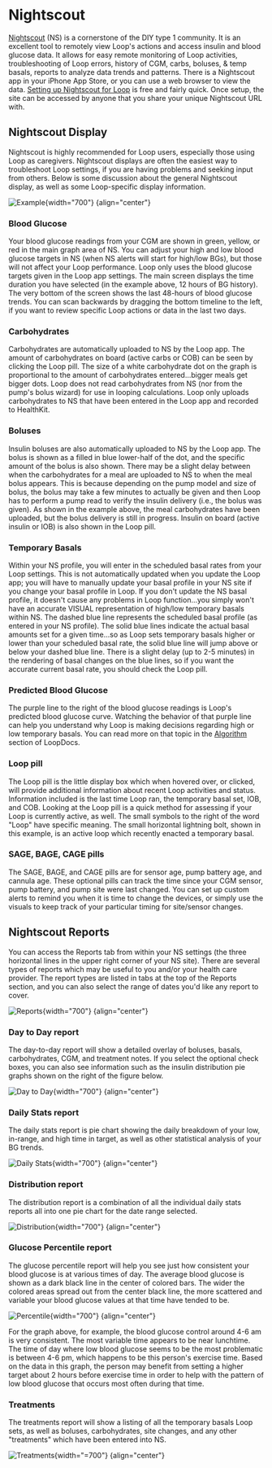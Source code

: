 # Nightscout

[Nightscout](https://nightscout.github.io/) (NS) is a cornerstone of the DIY type 1 community. It is an excellent tool to remotely view Loop's actions and access insulin and blood glucose data. It allows for easy remote monitoring of Loop activities, troubleshooting of Loop errors, history of CGM, carbs, boluses, & temp basals, reports to analyze data trends and patterns. There is a Nightscout app in your iPhone App Store, or you can use a web browser to view the data.  [Setting up Nightscout for Loop](https://loopkit.github.io/loopdocs/nightscout/new_user/) is free and fairly quick. Once setup, the site can be accessed by anyone that you share your unique Nightscout URL with.

## Nightscout Display
Nightscout is highly recommended for Loop users, especially those using Loop as caregivers. Nightscout displays are often the easiest way to troubleshoot Loop settings, if you are having problems and seeking input from others.  Below is some discussion about the general Nightscout display, as well as some Loop-specific display information.

![Example](../img/example.jpg){width="700"}
{align="center"}

### Blood Glucose

Your blood glucose readings from your CGM are shown in green, yellow, or red in the main graph area of NS.  You can adjust your high and low blood glucose targets in NS (when NS alerts will start for high/low BGs), but those will not affect your Loop performance. Loop only uses the blood glucose targets given in the Loop app settings. The main screen displays the time duration you have selected (in the example above, 12 hours of BG history). The very bottom of the screen shows the last 48-hours of blood glucose trends. You can scan backwards by dragging the bottom timeline to the left, if you want to review specific Loop actions or data in the last two days.

### Carbohydrates

Carbohydrates are automatically uploaded to NS by the Loop app.  The amount of carbohydrates on board (active carbs or COB) can be seen by clicking the Loop pill.  The size of a white carbohydrate dot on the graph is proportional to the amount of carbohydrates entered...bigger meals get bigger dots. Loop does not read carbohydrates from NS (nor from the pump's bolus wizard) for use in looping calculations. Loop only uploads carbohydrates to NS that have been entered in the Loop app and recorded to HealthKit.

### Boluses

Insulin boluses are also automatically uploaded to NS by the Loop app. The bolus is shown as a filled in blue lower-half of the dot, and the specific amount of the bolus is also shown. There may be a slight delay between when the carbohydrates for a meal are uploaded to NS to when the meal bolus appears. This is because depending on the pump model and size of bolus, the bolus may take a few minutes to actually be given and then Loop has to perform a pump read to verify the insulin delivery (i.e., the bolus was given). As shown in the example above, the meal carbohydrates have been uploaded, but the bolus delivery is still in progress. Insulin on board (active insulin or IOB) is also shown in the Loop pill.

### Temporary Basals

Within your NS profile, you will enter in the scheduled basal rates from your Loop settings. This is not automatically updated when you update the Loop app; you will have to manually update your basal profile in your NS site if you change your basal profile in Loop. If you don't update the NS basal profile, it doesn't cause any problems in Loop function...you simply won't have an accurate VISUAL representation of high/low temporary basals within NS. The dashed blue line represents the scheduled basal profile (as entered in your NS profile). The solid blue lines indicate the actual basal amounts set for a given time...so as Loop sets temporary basals higher or lower than your scheduled basal rate, the solid blue line will jump above or below your dashed blue line. There is a slight delay (up to 2-5 minutes) in the rendering of basal changes on the blue lines, so if you want the accurate current basal rate, you should check the Loop pill.

### Predicted Blood Glucose

The purple line to the right of the blood glucose readings is Loop's predicted blood glucose curve.  Watching the behavior of that purple line can help you understand why Loop is making decisions regarding high or low temporary basals. You can read more on that topic in the [Algorithm](https://loopkit.github.io/loopdocs/operation/algorithm/temp-basal) section of LoopDocs.


### Loop pill

The Loop pill is the little display box which when hovered over, or clicked, will provide additional information about recent Loop activities and status. Information included is the last time Loop ran, the temporary basal set, IOB, and COB. Looking at the Loop pill is a quick method for assessing if your Loop is currently active, as well.  The small symbols to the right of the word "Loop" have specific meaning. The small horizontal lightning bolt, shown in this example, is an active loop which recently enacted a temporary basal.

### SAGE, BAGE, CAGE pills

The SAGE, BAGE, and CAGE pills are for sensor age, pump battery age, and cannula age. These optional pills can track the time since your CGM sensor, pump battery, and pump site were last changed. You can set up custom alerts to remind you when it is time to change the devices, or simply use the visuals to keep track of your particular timing for site/sensor changes.

## Nightscout Reports

You can access the Reports tab from within your NS settings (the three horizontal lines in the upper right corner of your NS site).  There are several types of reports which may be useful to you and/or your health care provider. The report types are listed in tabs at the top of the Reports section, and you can also select the range of dates you'd like any report to cover.


![Reports](../img/reports.png){width="700"}
{align="center"}

### Day to Day report

The day-to-day report will show a detailed overlay of boluses, basals, carbohydrates, CGM, and treatment notes. If you select the optional check boxes, you can also see information such as the insulin distribution pie graphs shown on the right of the figure below.


![Day to Day](../img/day-to-day.png){width="700"}
{align="center"}

### Daily Stats report

The daily stats report is pie chart showing the daily breakdown of your low, in-range, and high time in target, as well as other statistical analysis of your BG trends.

![Daily Stats](../img/daily-stats.png){width="700"}
{align="center"}

### Distribution report

The distribution report is a combination of all the individual daily stats reports all into one pie chart for the date range selected.


![Distribution](../img/distribution.png){width="700"}
{align="center"}

### Glucose Percentile report

The glucose percentile report will help you see just how consistent your blood glucose is at various times of day.  The average blood glucose is shown as a dark black line in the center of colored bars.  The wider the colored areas spread out from the center black line, the more scattered and variable your blood glucose values at that time have tended to be.

![Percentile](../img/percentile.png){width="700"}
{align="center"}

For the graph above, for example, the blood glucose control around 4-6 am is very consistent.  The most variable time appears to be near lunchtime.  The time of day where low blood glucose seems to be the most problematic is between 4-6 pm, which happens to be this person's exercise time.  Based on the data in this graph, the person may benefit from setting a higher target about 2 hours before exercise time in order to help with the pattern of low blood glucose that occurs most often during that time.

### Treatments

The treatments report will show a listing of all the temporary basals Loop sets, as well as boluses, carbohydrates, site changes, and any other "treatments" which have been entered into NS.

![Treatments](../img/treatments.png){width="=700"}
{align="center"}